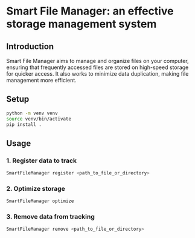 # Smart File Manager: an effective storage management system

## Introduction
Smart File Manager aims to manage and organize files on your computer, ensuring that frequently accessed files are stored on high-speed storage for quicker access. It also works to minimize data duplication, making file management more efficient.

## Setup
```bash
python -m venv venv
source venv/bin/activate
pip install .
```

## Usage
### 1. Register data to track
```bash
SmartFileManager register <path_to_file_or_directory>
```

### 2. Optimize storage
```bash
SmartFileManager optimize
```

### 3. Remove data from tracking
```bash
SmartFileManager remove <path_to_file_or_directory>
```

